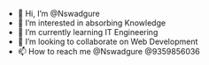 - 👋 Hi, I’m @Nswadgure
- 👀 I’m interested in absorbing Knowledge
- 🌱 I’m currently learning IT Engineering
- 💞️ I’m looking to collaborate on Web Development
- 📫 How to reach me @Nswadgure @9359856036

<!---
Nswadgure/Nswadgure is a ✨ special ✨ repository because its `README.md` (this file) appears on your GitHub profile.
You can click the Preview link to take a look at your changes.
--->
